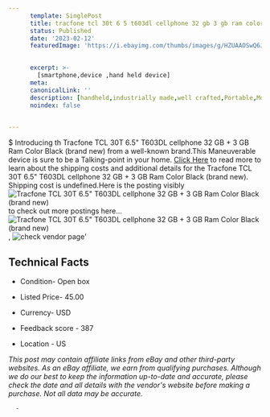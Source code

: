 ```yaml
---
      template: SinglePost
      title: tracfone tcl 30t 6 5 t603dl cellphone 32 gb 3 gb ram color black brand new 
      status: Published
      date: '2023-02-12'
      featuredImage: 'https://i.ebayimg.com/thumbs/images/g/HZUAAOSwQ6JjuPEV/s-l225.jpg'
       

      excerpt: >-
        [smartphone,device ,hand held device]
      meta:
      canonicalLink: ''
      description: [handheld,industrially made,well crafted,Portable,Mobile,Compact,Convenient,Lightweight,Maneuverable,Man-portable,Miniature,Carriable,Hand-held,Light,Holdable,Transportable,Mobile device,Pocket-sized,On-the-go,Wireless,Cordless,Compact size,Convenient size, smartphone,device ,hand held device]
      noindex: false
      

---
```

$
      Introducing th Tracfone TCL 30T 6.5" T603DL cellphone  32 GB + 3 GB Ram Color Black (brand new) from a well-known brand.This Maneuverable device  is sure to be a Talking-point in your home. [Click Here](https://www.ebay.com/itm/255915538480?hash=item3b95c13830%3Ag%3AHZUAAOSwQ6JjuPEV&mkevt=1&mkcid=1&mkrid=711-53200-19255-0&campid=%253CePNCampaignId%253E&customid=%253CreferenceId%253E&toolid=10049) to read more to learn about the shipping costs and additional details for the Tracfone TCL 30T 6.5" T603DL cellphone  32 GB + 3 GB Ram Color Black (brand new). Shipping cost is undefined.Here is the posting visibly ![Tracfone TCL 30T 6.5" T603DL cellphone  32 GB + 3 GB Ram Color Black (brand new)](https://i.ebayimg.com/thumbs/images/g/HZUAAOSwQ6JjuPEV/s-l225.jpg) to check out more postings here... ![Tracfone TCL 30T 6.5" T603DL cellphone  32 GB + 3 GB Ram Color Black (brand new)](https://i.ebayimg.com/images/g/HZUAAOSwQ6JjuPEV/s-l1600.jpg), ![check vendor page](https://origin-galleryplus.ebayimg.com/ws/web/255915538480_2_0_1/225x225.jpg,https://origin-galleryplus.ebayimg.com/ws/web/255915538480_3_0_1/225x225.jpg,https://origin-galleryplus.ebayimg.com/ws/web/255915538480_4_0_1/225x225.jpg,https://origin-galleryplus.ebayimg.com/ws/web/255915538480_5_0_1/225x225.jpg)'

      

 ## Technical Facts 



     
      

 - Condition- Open box 


      

 - Listed Price- 45.00 


      

 - Currency- USD 


      

 - Feedback score - 387 


      

 - Location - US 


      
      

 *_This post may contain affiliate links from eBay and other third-party websites. As an eBay affiliate, we earn from qualifying purchases. Although we do our best to keep the information up-to-date and accurate, please check the date and all details with the vendor's website before making a purchase. Not all data may be accurate._*




      -
